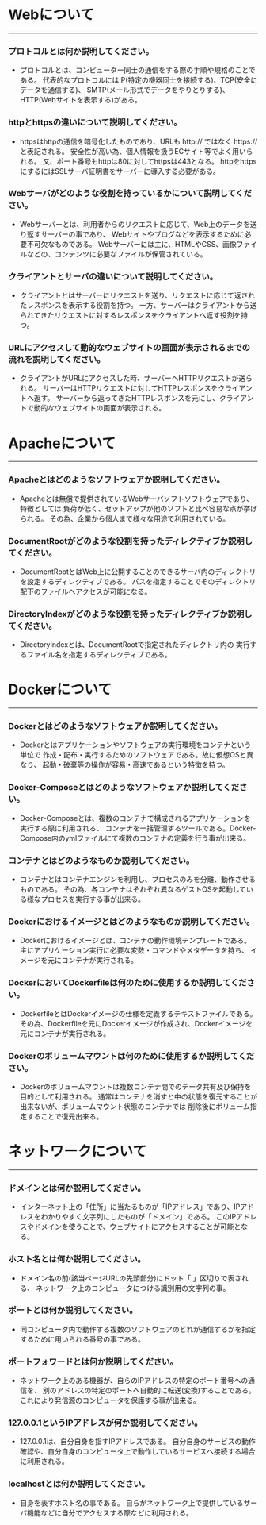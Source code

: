 # Webについて
---
### プロトコルとは何か説明してください。

 - プロトコルとは、コンピューター同士の通信をする際の手順や規格のことである。
 代表的なプロトコルにはIP(特定の機器同士を接続する)、TCP(安全にデータを通信する)、
 SMTP(メール形式でデータをやりとりする)、HTTP(Webサイトを表示する)がある。

### httpとhttpsの違いについて説明してください。

- httpsはhttpの通信を暗号化したものであり、URLも http:// ではなく https:// と表記される。
安全性が高い為、個人情報を扱うECサイト等でよく用いられる。
又、ポート番号もhttpは80に対してhttpsは443となる。
httpをhttpsにするにはSSLサーバ証明書をサーバーに導入する必要がある。

### Webサーバがどのような役割を持っているかについて説明してください。

- Webサーバーとは、利用者からのリクエストに応じて、Web上のデータを送り返すサーバーの事であり、
Webサイトやブログなどを表示するために必要不可欠なものである。
Webサーバーには主に、HTMLやCSS、画像ファイルなどの、コンテンツに必要なファイルが保管されている。

### クライアントとサーバの違いについて説明してください。

- クライアントとはサーバーにリクエストを送り、リクエストに応じて返されたレスポンスを表示する役割を持つ。
一方、サーバーはクライアントから送られてきたリクエストに対するレスポンスをクライアントへ返す役割を持つ。

### URLにアクセスして動的なウェブサイトの画面が表示されるまでの流れを説明してください。

- クライアントがURLにアクセスした時、サーバーへHTTPリクエストが送られる。
サーバーはHTTPリクエストに対してHTTPレスポンスをクライアントへ返す。
サーバーから返ってきたHTTPレスポンスを元にし、クライアントで動的なウェブサイトの画面が表示される。


# Apacheについて
---
### Apacheとはどのようなソフトウェアか説明してください。

- Apacheとは無償で提供されているWebサーバソフトソフトウェアであり、特徴としては
負荷が低く、セットアップが他のソフトと比べ容易な点が挙げられる。
その為、企業から個人まで様々な用途で利用されている。

### DocumentRootがどのような役割を持ったディレクティブか説明してください。

- DocumentRootとはWeb上に公開することのできるサーバ内のディレクトリを設定するディレクティブである。
パスを指定することでそのディレクトリ配下のファイルへアクセスが可能になる。

### DirectoryIndexがどのような役割を持ったディレクティブか説明してください。

- DirectoryIndexとは、DocumentRootで指定されたディレクトリ内の
実行するファイル名を指定するディレクティブである。

# Dockerについて
---
### Dockerとはどのようなソフトウェアか説明してください。

- Dockerとはアプリケーションやソフトウェアの実行環境をコンテナという単位で
作成・配布・実行するためのソフトウェアである。故に仮想OSと異なり、
起動・破棄等の操作が容易・高速であるという特徴を持つ。

### Docker-Composeとはどのようなソフトウェアか説明してください。

- Docker-Composeとは、複数のコンテナで構成されるアプリケーションを実行する際に利用される、
コンテナを一括管理するツールである。Docker-Compose内のymlファイルにて複数のコンテナの定義を行う事が出来る。

### コンテナとはどのようなものか説明してください。

- コンテナとはコンテナエンジンを利用し、プロセスのみを分離、動作させるものである。
その為、各コンテナはそれぞれ異なるゲストOSを起動している様なプロセスを実行する事が出来る。

### Dockerにおけるイメージとはどのようなものか説明してください。

- Dockerにおけるイメージとは、コンテナの動作環境テンプレートである。
主にアプリケーション実行に必要な変数・コマンドやメタデータを持ち、
イメージを元にコンテナが実行される。

### DockerにおいてDockerfileは何のために使用するか説明してください。

- DockerfileとはDockerイメージの仕様を定義するテキストファイルである。
その為、Dockerfileを元にDockerイメージが作成され、Dockerイメージを元にコンテナが実行される。

### Dockerのボリュームマウントは何のために使用するか説明してください。

- Dockerのボリュームマウントは複数コンテナ間でのデータ共有及び保持を目的として利用される。
通常はコンテナを消すと中の状態を復元することが出来ないが、ボリュームマウント状態のコンテナでは
削除後にボリューム指定することで復元出来る。

# ネットワークについて
---
### ドメインとは何か説明してください。

- インターネット上の「住所」に当たるものが「IPアドレス」であり、IPアドレスをわかりやすく文字列にしたものが「ドメイン」である。
このIPアドレスやドメインを使うことで、ウェブサイトにアクセスすることが可能となる。

### ホスト名とは何か説明してください。

- ドメイン名の前(該当ページURLの先頭部分)にドット「.」区切りで表される、
ネットワーク上のコンピュータにつける識別用の文字列の事。

### ポートとは何か説明してください。

- 同コンピュータ内で動作する複数のソフトウェアのどれが通信するかを指定するために用いられる番号の事である。

### ポートフォワードとは何か説明してください。

- ネットワーク上のある機器が、自らのIPアドレスの特定のポート番号への通信を、
別のアドレスの特定のポートへ自動的に転送(変換)することである。これにより発信源のコンピュータを保護する事が出来る。

### 127.0.0.1というIPアドレスが何か説明してください。

- 127.0.0.1は、自分自身を指すIPアドレスである。
自分自身のサービスの動作確認や、自分自身のコンピュータ上で動作しているサービスへ接続する場合に利用される。

### localhostとは何か説明してください。

- 自身を表すホスト名の事である。
自らがネットワーク上で提供しているサーバ機能などに自分でアクセスする際などに利用される。
